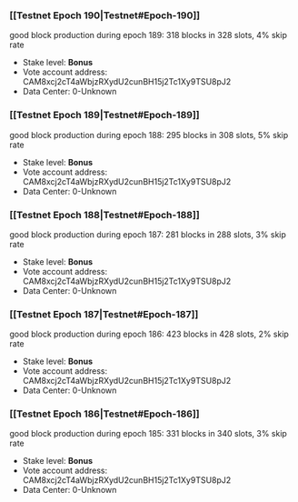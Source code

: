 ### [[Testnet Epoch 190|Testnet#Epoch-190]]
good block production during epoch 189: 318 blocks in 328 slots, 4% skip rate
* Stake level: **Bonus** 
* Vote account address: CAM8xcj2cT4aWbjzRXydU2cunBH15j2Tc1Xy9TSU8pJ2
* Data Center: 0-Unknown
### [[Testnet Epoch 189|Testnet#Epoch-189]]
good block production during epoch 188: 295 blocks in 308 slots, 5% skip rate
* Stake level: **Bonus** 
* Vote account address: CAM8xcj2cT4aWbjzRXydU2cunBH15j2Tc1Xy9TSU8pJ2
* Data Center: 0-Unknown
### [[Testnet Epoch 188|Testnet#Epoch-188]]
good block production during epoch 187: 281 blocks in 288 slots, 3% skip rate
* Stake level: **Bonus** 
* Vote account address: CAM8xcj2cT4aWbjzRXydU2cunBH15j2Tc1Xy9TSU8pJ2
* Data Center: 0-Unknown
### [[Testnet Epoch 187|Testnet#Epoch-187]]
good block production during epoch 186: 423 blocks in 428 slots, 2% skip rate
* Stake level: **Bonus** 
* Vote account address: CAM8xcj2cT4aWbjzRXydU2cunBH15j2Tc1Xy9TSU8pJ2
* Data Center: 0-Unknown
### [[Testnet Epoch 186|Testnet#Epoch-186]]
good block production during epoch 185: 331 blocks in 340 slots, 3% skip rate
* Stake level: **Bonus** 
* Vote account address: CAM8xcj2cT4aWbjzRXydU2cunBH15j2Tc1Xy9TSU8pJ2
* Data Center: 0-Unknown